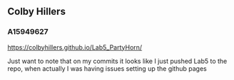 ## Colby Hillers
### A15949627

https://colbyhillers.github.io/Lab5_PartyHorn/

Just want to note that on my commits it looks like I just pushed Lab5 to the repo, when actually I was having issues setting up the github pages
